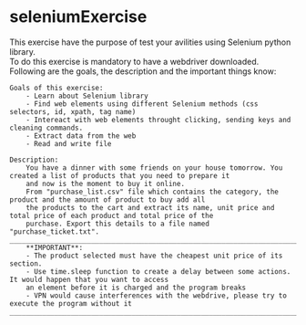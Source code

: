 # seleniumExercise
This exercise have the purpose of test your avilities using Selenium python library. </br>
To do this exercise is mandatory to have a webdriver downloaded.</br>
Following are the goals, the description and the important things know:

    Goals of this exercise:
        - Learn about Selenium library
        - Find web elements using different Selenium methods (css selectors, id, xpath, tag name)
        - Intereact with web elements throught clicking, sending keys and cleaning commands.
        - Extract data from the web
        - Read and write file

    Description:
        You have a dinner with some friends on your house tomorrow. You created a list of products that you need to prepare it
        and now is the moment to buy it online.
        From "purchase_list.csv" file which contains the category, the product and the amount of product to buy add all
        the products to the cart and extract its name, unit price and total price of each product and total price of the
        purchase. Export this details to a file named "purchase_ticket.txt".
    ________________________________________________________________________________________________________________________
        **IMPORTANT**: 
        - The product selected must have the cheapest unit price of its section.
        - Use time.sleep function to create a delay between some actions. It would happen that you want to access
        an element before it is charged and the program breaks
        - VPN would cause interferences with the webdrive, please try to execute the program without it
    ________________________________________________________________________________________________________________________
